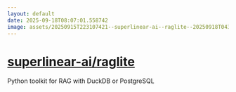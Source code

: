 ```yaml
---
layout: default
date: 2025-09-18T08:07:01.558742
image: assets/20250915T223107421--superlinear-ai--raglite--20250918T043254144--cropped.png
---
```


# [superlinear-ai/raglite](https://github.com/superlinear-ai/raglite)

Python toolkit for RAG with DuckDB or PostgreSQL
